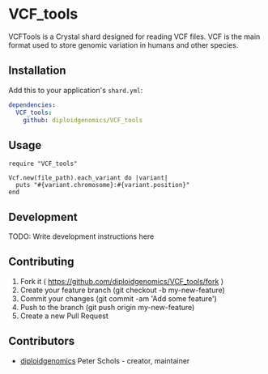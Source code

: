 # VCF_tools

VCFTools is a Crystal shard designed for reading VCF files.
VCF is the main format used to store genomic variation in humans and other species.

## Installation

Add this to your application's `shard.yml`:

```yaml
dependencies:
  VCF_tools:
    github: diploidgenomics/VCF_tools
```

## Usage

```crystal
require "VCF_tools"

Vcf.new(file_path).each_variant do |variant|
  puts "#{variant.chromosome}:#{variant.position}"
end
```

## Development

TODO: Write development instructions here

## Contributing

1. Fork it ( https://github.com/diploidgenomics/VCF_tools/fork )
2. Create your feature branch (git checkout -b my-new-feature)
3. Commit your changes (git commit -am 'Add some feature')
4. Push to the branch (git push origin my-new-feature)
5. Create a new Pull Request

## Contributors

- [diploidgenomics](https://github.com/diploidgenomics) Peter Schols - creator, maintainer
